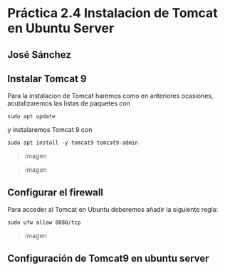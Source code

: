 # Práctica 2.4 Instalacion de Tomcat en Ubuntu Server

## José Sánchez

## Instalar Tomcat 9

Para la instalacion de Tomcat haremos como en anteriores ocasiones, acutalizaremos
las listas de paquetes con

`sudo apt update`

y instalaremos Tomcat 9 con

`sudo apt install -y tomcat9 tomcat9-admin`

> imagen

> imagen

## Configurar el firewall

Para acceder al Tomcat en Ubuntu deberemos añadir la siguiente regla:

`sudo ufw allow 8080/tcp`

> imagen

## Configuración de Tomcat9 en ubuntu server

 
